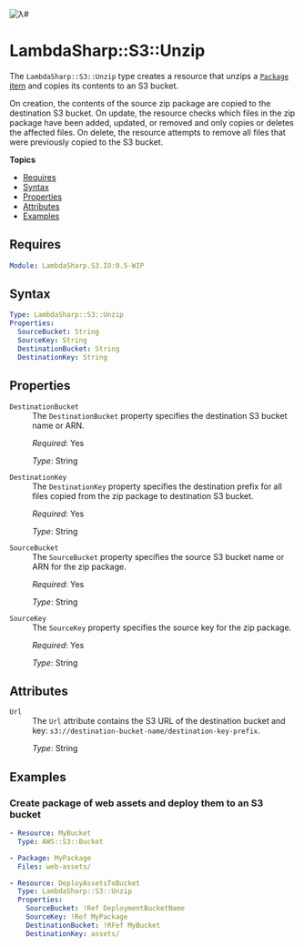 ![λ#](LambdaSharp_v2_small.png)

# LambdaSharp::S3::Unzip

The `LambdaSharp::S3::Unzip` type creates a resource that unzips a [`Package` item](Module-Package.md) and copies its contents to an S3 bucket.

On creation, the contents of the source zip package are copied to the destination S3 bucket. On update, the resource checks which files in the zip package have been added, updated, or removed and only copies or deletes the affected files. On delete, the resource attempts to remove all files that were previously copied to the S3 bucket.

__Topics__
* [Requires](#requires)
* [Syntax](#syntax)
* [Properties](#properties)
* [Attributes](#attributes)
* [Examples](#examples)

## Requires

```yaml
Module: LambdaSharp.S3.IO:0.5-WIP
```

## Syntax

```yaml
Type: LambdaSharp::S3::Unzip
Properties:
  SourceBucket: String
  SourceKey: String
  DestinationBucket: String
  DestinationKey: String
```

## Properties

<dl>

<dt><code>DestinationBucket</code></dt>
<dd>
The <code>DestinationBucket</code> property specifies the destination S3 bucket name or ARN.

<i>Required</i>: Yes

<i>Type</i>: String
</dd>

<dt><code>DestinationKey</code></dt>
<dd>
The <code>DestinationKey</code> property specifies the destination prefix for all files copied from the zip package to destination S3 bucket.

<i>Required</i>: Yes

<i>Type</i>: String
</dd>

<dt><code>SourceBucket</code></dt>
<dd>
The <code>SourceBucket</code> property specifies the source S3 bucket name or ARN for the zip package.

<i>Required</i>: Yes

<i>Type</i>: String
</dd>

<dt><code>SourceKey</code></dt>
<dd>
The <code>SourceKey</code> property specifies the source key for the zip package.

<i>Required</i>: Yes

<i>Type</i>: String
</dd>

</dl>

## Attributes

<dl>

<dt><code>Url</code></dt>
<dd>
The <code>Url</code> attribute contains the S3 URL of the destination bucket and key: <code>s3://destination-bucket-name/destination-key-prefix</code>.

<i>Type</i>: String
</dd>

</dl>

## Examples

### Create package of web assets and deploy them to an S3 bucket

```yaml
- Resource: MyBucket
  Type: AWS::S3::Bucket

- Package: MyPackage
  Files: web-assets/

- Resource: DeployAssetsToBucket
  Type: LambdaSharp::S3::Unzip
  Properties:
    SourceBucket: !Ref DeploymentBucketName
    SourceKey: !Ref MyPackage
    DestinationBucket: !RFef MyBucket
    DestinationKey: assets/
```

